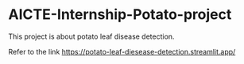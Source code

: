 # AICTE-Internship-Potato-project

This project is about potato leaf disease detection.

Refer to the link https://potato-leaf-diesease-detection.streamlit.app/
